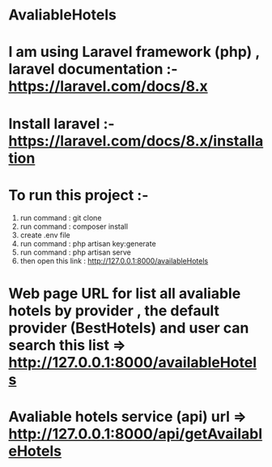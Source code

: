# AvaliableHotels

# I am using Laravel framework (php) , laravel documentation :- https://laravel.com/docs/8.x
# Install laravel :- https://laravel.com/docs/8.x/installation

 # To run this project :- 
   1. run command : git clone
   2. run command : composer install
   3. create .env file
   4. run command : php artisan key:generate
   5. run command : php artisan serve
   6. then open this link : http://127.0.0.1:8000/availableHotels
   
# Web page URL for list all avaliable hotels by provider , the default provider (BestHotels) and user can search this list  =>  http://127.0.0.1:8000/availableHotels 

# Avaliable hotels service (api) url => http://127.0.0.1:8000/api/getAvailableHotels
